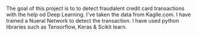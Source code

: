 The goal of this project is to to detect fraudalent credit card transactions with the help od Deep Learning. I've taken the data from Kaglle.com. I have trained a Nueral Network to detect the transaction. I have used python libraries such as Tensorflow, Keras & Scikit learn.  
